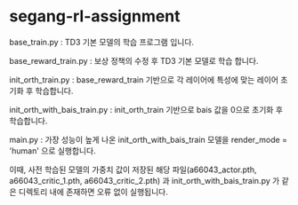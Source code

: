 # segang-rl-assignment


base_train.py : TD3 기본 모델의 학습 프로그램 입니다.

base_reward_train.py : 보상 정책의 수정 후 TD3 기본 모델로 학습 합니다.

init_orth_train.py : base_reward_train 기반으로 각 레이어에 특성에 맞는 레이어 초기화 후 학습합니다.

init_orth_with_bais_train.py : init_orth_train 기반으로 bais 값을 0으로 초기화 후 학습합니다.


main.py : 가장 성능이 높게 나온 init_orth_with_bais_train 모델을 render_mode = 'human' 으로 실행합니다.

이때, 사전 학습된 모델의 가중치 값이 저장된 해당 파일(a66043_actor.pth, a66043_critic_1.pth, a66043_critic_2.pth) 과 init_orth_with_bais_train.py 가 같은 디렉토리 내에 존재하면 
오류 없이 실행됩니다.
